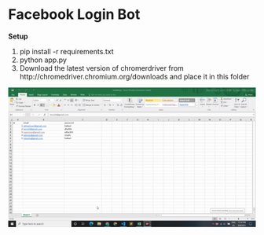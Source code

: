 # Facebook Login Bot
<strong>Setup</strong>
<ol>
    <li>pip install -r requirements.txt</li>
    <li>python app.py</li>
    <li>Download the latest version of chromerdriver from http://chromedriver.chromium.org/downloads and place it in this folder</li>
</ol>

![Demo](bot_demo.gif)
